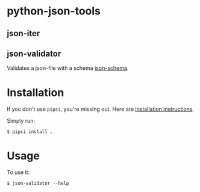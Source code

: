 # python-json-tools

## json-iter

## json-validator

Validates a json-file with a schema [json-schema](http://json-schema.org).


# Installation

If you don't use `pipsi`, you're missing out.
Here are [installation instructions](https://github.com/mitsuhiko/pipsi#readme).

Simply run:

    $ pipsi install .


# Usage

To use it:

    $ json-validator --help
